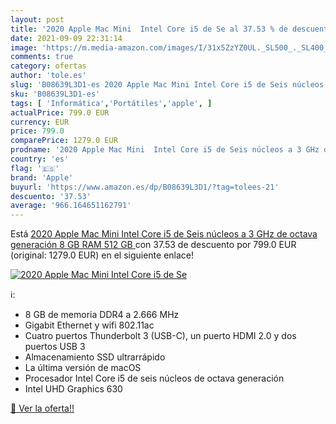 ```yaml
---
layout: post
title: '2020 Apple Mac Mini  Intel Core i5 de Se al 37.53 % de descuento'
date: 2021-09-09 22:31:14
image: 'https://m.media-amazon.com/images/I/31x5ZzYZ0UL._SL500_._SL400_.jpg'
comments: true
category: ofertas
author: 'tole.es'
slug: 'B08639L3D1-es 2020 Apple Mac Mini Intel Core i5 de Seis núcleos a 3 GHz...'
sku: 'B08639L3D1-es'
tags: [ 'Informática','Portátiles','apple', ]
actualPrice: 799.0 EUR
currency: EUR
price: 799.0
comparePrice: 1279.0 EUR
prodname: '2020 Apple Mac Mini  Intel Core i5 de Seis núcleos a 3 GHz de octava generación  8 GB RAM  512 GB '
country: 'es'
flag: '🇪🇸'
brand: 'Apple'
buyurl: 'https://www.amazon.es/dp/B08639L3D1/?tag=tolees-21'
descuento: '37.53'
average: '966.164651162791'
---
```


Está [2020 Apple Mac Mini  Intel Core i5 de Seis núcleos a 3 GHz de octava generación  8 GB RAM  512 GB ](https://www.amazon.es/dp/B08639L3D1/?tag=tolees-21) con 37.53 de descuento por 799.0 EUR (original: 1279.0 EUR) en el siguiente enlace!

[![2020 Apple Mac Mini  Intel Core i5 de Se](https://m.media-amazon.com/images/I/31x5ZzYZ0UL._SL500_._SL400_.jpg)](https://www.amazon.es/dp/B08639L3D1/?tag=tolees-21)

ℹ️:

- 8 GB de memoria DDR4 a 2.666 MHz
- Gigabit Ethernet y wifi 802.11ac
- Cuatro puertos Thunderbolt 3 (USB-C), un puerto HDMI 2.0 y dos puertos USB 3
- Almacenamiento SSD ultrarrápido
- La última versión de macOS
- Procesador Intel Core i5 de seis núcleos de octava generación
- Intel UHD Graphics 630

[🛒 Ver la oferta!!](https://www.amazon.es/dp/B08639L3D1/?tag=tolees-21)
